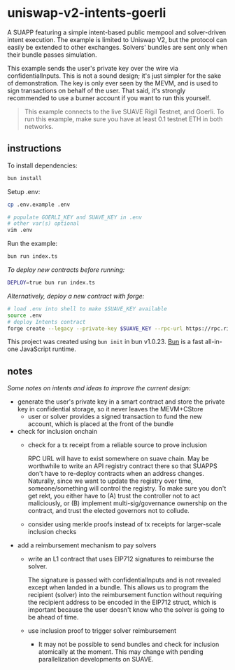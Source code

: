 # uniswap-v2-intents-goerli

A SUAPP featuring a simple intent-based public mempool and solver-driven intent execution. The example is limited to Uniswap V2, but the protocol can easily be extended to other exchanges. Solvers' bundles are sent only when their bundle passes simulation.

This example sends the user's private key over the wire via confidentialInputs. This is not a sound design; it's just simpler for the sake of demonstration. The key is only ever seen by the MEVM, and is used to sign transactions on behalf of the user. That said, it's strongly recommended to use a burner account if you want to run this yourself.

> This example connects to the live SUAVE Rigil Testnet, and Goerli. To run this example, make sure you have at least 0.1 testnet ETH in both networks.

## instructions

To install dependencies:

```bash
bun install
```

Setup .env:

```bash
cp .env.example .env

# populate GOERLI_KEY and SUAVE_KEY in .env
# other var(s) optional
vim .env
```

Run the example:

```bash
bun run index.ts
```

_To deploy new contracts before running:_

```bash
DEPLOY=true bun run index.ts
```

_Alternatively, deploy a new contract with forge:_

```bash
# load .env into shell to make $SUAVE_KEY available
source .env
# deploy Intents contract
forge create --legacy --private-key $SUAVE_KEY --rpc-url https://rpc.rigil.suave.flashbots.net src/Intents.sol:Intents
```

This project was created using `bun init` in bun v1.0.23. [Bun](https://bun.sh) is a fast all-in-one JavaScript runtime.

## notes

*Some notes on intents and ideas to improve the current design:*

- generate the user's private key in a smart contract and store the private key in confidential storage, so it never leaves the MEVM+CStore
  - user or solver provides a signed transaction to fund the new account, which is placed at the front of the bundle
- check for inclusion onchain
  - check for a tx receipt from a reliable source to prove inclusion

    RPC URL will have to exist somewhere on suave chain. May be worthwhile to write an API registry contract there so that SUAPPS don't have to re-deploy contracts when an address changes. Naturally, since we want to update the registry over time, someone/something will control the registry. To make sure you don't get rekt, you either have to (A) trust the controller not to act maliciously, or (B) implement multi-sig/governance ownership on the contract, and trust the elected governors not to collude.
  - consider using merkle proofs instead of tx receipts for larger-scale inclusion checks
- add a reimbursement mechanism to pay solvers
  - write an L1 contract that uses EIP712 signatures to reimburse the solver.

    The signature is passed with confidentialInputs and is not revealed except when landed in a bundle.
    This allows us to program the recipient (solver) into the reimbursement function without requiring the recipient address to be encoded in the EIP712 struct, which is important because the user doesn't know who the solver is going to be ahead of time.
  - use inclusion proof to trigger solver reimbursement
    - It may not be possible to send bundles and check for inclusion atomically at the moment. This may change with pending parallelization developments on SUAVE.
